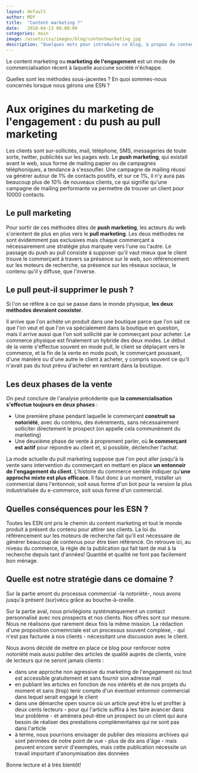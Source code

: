 ```yaml
---
layout: default
author: MDY
title:  "Content marketing ?"
date:   2018-04-13 06:00:00
categories: main
image: /assets/css/images/blog/contentmarketing.jpg
description: "Quelques mots pour introduire ce blog, à propos du content marketing ou marketing de l'engagement, et de son utilisation par les ESN (ex SSII)"
---
```

Le content marketing ou **marketing de l'engagement** est un mode de commercialisation récent à laquelle auccune société n'échappe. 

Quelles sont les méthodes sous-jacentes ? En quoi sommes-nous concernés lorsque nous gérons une ESN ? <!--break-->
# Aux origines du marketing de l'engagement : du push au pull marketing
Les clients sont sur-sollicités, mail, téléphone, SMS, messageries de toute sorte, twitter, publicités sur les pages web. Le **push marketing**, qui existait avant le web, sous forme de mailing papier ou de campagnes téléphoniques, a tendance à s'essoufler. Une campagne de mailing réussi va générer autour de 1% de contacts positifs, et sur ce 1%, il n'y aura pas beaucoup plus de 10% de nouveaux clients, ce qui signifie qu'une campagne de mailing performante va permettre de trouver un client pour 10000 contacts.

## Le pull marketing
Pour sortir de ces méthodes dites de **push marketing**, les acteurs du web s'orientent de plus en plus vers le **pull marketing**. Les deux méthodes ne sont évidemment pas exclusives mais chaque commerçant a nécessairement une stratégie plus marquée vers l'une ou l'autre. Le passage du push au pull consiste à supposer qu'il vaut mieux que le client trouve le commerçant à travers sa présence sur le web, son référencement sur les moteurs de recherche, sa présence sur les réseaux sociaux, le contenu qu'il y diffuse, que l'inverse.

## Le pull peut-il supprimer le push ?
Si l'on se réfère à ce qui se passe dans le monde physique, **les deux méthodes devraient coexister**. 

Il arrive que l'on achète un produit dans une boutique parce que l'on sait ce que l'on veut et que l'on va spécialement dans la boutique en question, mais il arrive aussi que l'on soit sollicité par le commerçant pour acheter. Le commerce physique est finalement un hybride des deux modes. Le début de la vente s'effectue souvent en mode pull, le client se déplaçant vers le commerce, et la fin de la vente en mode push, le commerçant poussant, d'une manière ou d'une autre le client à acheter, y compris souvent ce qu'il n'avait pas du tout prévu d'acheter en rentrant dans la boutique. 

## Les deux phases de la vente
On peut conclure de l'analyse précédente que **la commercialisation s'effectue toujours en deux phases** :
* Une première phase pendant laquelle le commerçant **construit sa notoriété**, avec du contenu, des évènements, sans nécessairement solliciter directement le prospect (on appelle cela communèment du marketing)
* Une deuxième phase de vente à proprement parler, où **le commerçant est actif** pour répondre au client et, si possible, déclencher l'achat.

La mode actuelle du pull marketing suppose que l'on peut aller jusqu'à la vente sans intervention du commerçant en mettant en place **un entonnoir de l'engagement du client**. L'histoire du commerce semble indiquer qu'**une approche mixte est plus efficace**. Il faut donc à un moment, installer un commercial dans l'entonnoir, soit sous forme d'un bot pour la version la plus industrialisée du e-commerce, soit sous forme d'un commercial.

## Quelles conséquences pour les ESN ?
Toutes les ESN ont pris le chemin du content marketing et tout le monde produit à présent du contenu pour attirer ses clients. La loi du référencement sur les moteurs de recherche fait qu'il est nécessaire de générer beaucoup de contenus pour être bien référencé. On retrouve ici, au niveau du commerce, la règle de la publication qui fait tant de mal à la recherche depuis tant d'années! Quantité et qualité ne font pas facilement bon ménage.

## Quelle est notre stratégie dans ce domaine ?
Sur la partie amont du processus commercial -la notoriété-, nous avons jusqu'à présent (sur)vécu grâce au bouche-à-oreille. 

Sur la partie aval, nous privilégions systématiquement  un contact personnalisé avec nos prospects et nos clients. Nos offres sont sur mesure. Nous ne réalisons que rarement deux fois la même mission. La rédaction d'une proposition comemrciale est un processus souvent complexe, - qui n'est pas facturée à nos clients - nécessitant une discussion avec le client. 

Nous avons décidé de mettre en place ce blog pour renforcer notre notoriété mais aussi publier des articles de qualité auprès de clients, voire de lecteurs qui ne seront jamais clients :

* dans une approche non agressive du marketing de l'engagement où tout est accessible gratuitement et sans fournir son adresse mail
* en publiant les articles en fonction de nos intérêts et de nos projets du moment et sans (trop) tenir compte d'un éventuel entonnoir commercial dans lequel serait engagé le client
* dans une démarche open source où un article peut être lu et profiter à deux cents lecteurs - pour qui l'article suffira à les faire avancer dans leur problème - et amènera peut-être un prospect ou un client qui aura besoin de réaliser des prestations complémentaires qui ne sont pas dans l'article
* à terme, nous pourrions envisager de publier des missions archives qui sont périmées de notre point de vue - plus de dix ans d'âge - mais peuvent encore servir d'exemples, mais cette publication nécessite un travail important d'anonymisation des données

Bonne lecture et à très bientôt!